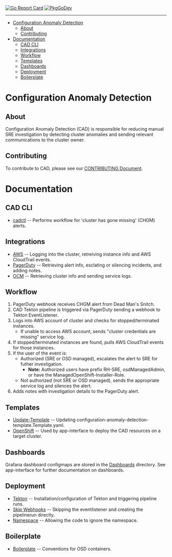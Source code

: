[![Go Report Card](https://goreportcard.com/badge/github.com/openshift/configuration-anomaly-detection)](https://goreportcard.com/report/github.com/openshift/configuration-anomaly-detection) [![PkgGoDev](https://pkg.go.dev/badge/github.com/openshift/configuration-anomaly-detection)](https://pkg.go.dev/github.com/openshift/configuration-anomaly-detection)

----

- [Configuration Anomaly Detection](#configuration-anomaly-detection)
  - [About](#about)
  - [Contributing](#contributing)
- [Documentation](#documentation)
  - [CAD CLI](#cad-cli)
  - [Integrations](#integrations)
  - [Workflow](#workflow)
  - [Templates](#templates)
  - [Dashboards](#dashboards)
  - [Deployment](#deployment)
  - [Boilerplate](#boilerplate)

# Configuration Anomaly Detection

## About

Configuration Anomaly Detection (CAD) is responsible for reducing manual SRE investigation by detecting cluster anomalies and sending relevant communications to the cluster owner.

## Contributing

To contribute to CAD, please see our [CONTRIBUTING Document](CONTRIBUTING.md).

# Documentation

## CAD CLI

* [cadctl](./cadctl/README.md) -- Performs workflow for 'cluster has gone missing' (CHGM) alerts.

## Integrations

* [AWS](./pkg/aws/README.md) -- Logging into the cluster, retreiving instance info and AWS CloudTrail events.
* [PagerDuty](./pkg/pagerduty/README.md) -- Retrieving alert info, esclating or silencing incidents, and adding notes. 
* [OCM](./pkg/ocm/README.md) -- Retrieving cluster info and sending service logs.

## Workflow

1. PagerDuty webhook receives CHGM alert from Dead Man's Snitch.
2. CAD Tekton pipeline is triggered via PagerDuty sending a webhook to Tekton EventListener.
3. Logs into AWS account of cluster and checks for stopped/terminated instances.
    - If unable to access AWS account, sends "cluster credentials are missing" service log.
4. If stopped/terminated instances are found, pulls AWS CloudTrail events for those instances.
5. If the user of the event is:
    - Authorized (SRE or OSD managed), escalates the alert to SRE for futher investigation.
        - **Note:** Authorized users have prefix RH-SRE, osdManagedAdmin, or have the ManagedOpenShift-Installer-Role.
    - Not authorized (not SRE or OSD managed), sends the appropriate service log and silences the alert.
6. Adds notes with investigation details to the PagerDuty alert.

## Templates

* [Update-Template](./hack/update-template/README.md) -- Updating configuration-anomaly-detection-template.Template.yaml.
* [OpenShift](./openshift/README.md) -- Used by app-interface to deploy the CAD resources on a target cluster.

## Dashboards

Grafana dashboard configmaps are stored in the [Dashboards](./dashboards/) directory. See app-interface for further documentation on dashboards.

## Deployment

* [Tekton](./deploy/README.md) -- Installation/configuration of Tekton and triggering pipeline runs.
* [Skip Webhooks](./deploy/skip-webhook/README.md) -- Skipping the eventlistener and creating the pipelinerun directly.
* [Namespace](./deploy/namespace/README.md) -- Allowing the code to ignore the namespace.

## Boilerplate

* [Boilerplate](./boilerplate/openshift/osd-container-image/README.md) -- Conventions for OSD containers.
